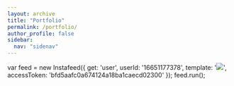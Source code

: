 ```yaml
---
layout: archive
title: "Portfolio"
permalink: /portfolio/
author_profile: false
sidebar:
  nav: "sidenav"
---
```


<script src="ism/js/ism-2.2.min.js"></script>

var feed = new Instafeed({
            get: 'user',
            userId: '16651177378',
            template: '<a href="{{link}}"><img class="insta-image" src="{{image}}" /></a>',
            accessToken: 'bfd5aafc0a674124a18ba1caecd02300'
        });
        feed.run();
